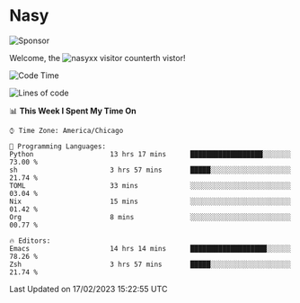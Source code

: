 # Nasy

<!--
<p align="center">
<img height="200" src="https://github-readme-stats.vercel.app/api?username=nasyxx&count_private=true&show_icons=true&theme=dracula&include_all_commits=true"/>
<img height="200" src="https://github-readme-stats.vercel.app/api/top-langs/?username=nasyxx&theme=dracula&hide=html,jupyter+notebook&count_private=true&show_icons=true"/>
</p>

  
----------------
-->

![Sponsor](https://img.shields.io/static/v1.svg?label=Sponsor&message=%E2%9D%A4&logo=GitHub&style=flat&color=pink)
 
Welcome, the ![nasyxx visitor counter](https://count.getloli.com/get/@nasyxx?theme=rule34)th vistor!
 
<!--START_SECTION:waka-->
![Code Time](http://img.shields.io/badge/Code%20Time-3%2C164%20hrs%2049%20mins-blue)

![Lines of code](https://img.shields.io/badge/From%20Hello%20World%20I%27ve%20Written-6%20Million%20lines%20of%20code-blue)

📊 **This Week I Spent My Time On** 

```text
⌚︎ Time Zone: America/Chicago

💬 Programming Languages: 
Python                   13 hrs 17 mins      ██████████████████░░░░░░░   73.00 % 
sh                       3 hrs 57 mins       █████░░░░░░░░░░░░░░░░░░░░   21.74 % 
TOML                     33 mins             ░░░░░░░░░░░░░░░░░░░░░░░░░   03.04 % 
Nix                      15 mins             ░░░░░░░░░░░░░░░░░░░░░░░░░   01.42 % 
Org                      8 mins              ░░░░░░░░░░░░░░░░░░░░░░░░░   00.77 % 

🔥 Editors: 
Emacs                    14 hrs 14 mins      ███████████████████░░░░░░   78.26 % 
Zsh                      3 hrs 57 mins       █████░░░░░░░░░░░░░░░░░░░░   21.74 % 

```


 Last Updated on 17/02/2023 15:22:55 UTC
<!--END_SECTION:waka-->

<!-- ![visitors](https://visitor-badge.laobi.icu/badge?page_id=nasyxx.nasyxx) -->

